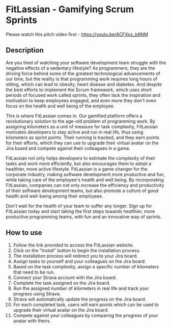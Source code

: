 # FitLassian - Gamifying Scrum Sprints

Please watch this pitch video first - https://youtu.be/ACFXoz_b6NM

## Description

Are you tired of watching your software development team struggle with the negative effects of a sedentary lifestyle? As programmers, they are the driving force behind some of the greatest technological advancements of our time, but the reality is that programming work requires long hours of sitting, which can lead to obesity, heart disease and diabetes. And despite the best efforts to implement the Scrum framework, which uses short periods of focused work called sprints, they often lack the inspiration and motivation to keep employees engaged, and even more they don't even focus on the health and well being of the employee.

This is where FitLassian comes in. Our gamified platform offers a revolutionary solution to the age-old problem of programming work. By assigning kilometers as a unit of measure for task complexity, FitLassian motivates developers to stay active and run in real life, thus using kilometers as sprint points. Their running is tracked, and they earn points for their efforts, which they can use to upgrade their virtual avatar on the Jira board and compete against their colleagues in a game.

FitLassian not only helps developers to estimate the complexity of their tasks and work more efficiently, but also encourages them to adopt a healthier, more active lifestyle. FitLassian is a game changer for the corporate industry, making software development more productive and fun, while taking care of the employee's health and well being. By incorporating FitLassian, companies can not only increase the efficiency and productivity of their software development teams, but also promote a culture of good health and well-being among their employees.

Don't wait for the health of your team to suffer any longer. Sign up for FitLassian today and start taking the first steps towards healthier, more productive programming teams, with fun and an innovative way of sprints.

## How to use

1. Follow the link provided to access the FitLassian website.
2. Click on the "Install" button to begin the installation process.
3. The installation process will redirect you to your Jira board.
4. Assign tasks to yourself and your colleagues on the Jira board.
5. Based on the task complexity, assign a specific number of kilometers that need to be run.
6. Connect your Strava account with the Jira board.
7. Complete the task assigned on the Jira board.
8. Run the assigned number of kilometers in real life and track your progress using Strava.
9. Strava will automatically update the progress on the Jira board.
10. For each completed task, users will earn points which can be used to upgrade their virtual avatar on the Jira board.
11. Compete against your colleagues by comparing the progress of your avatar with theirs.

